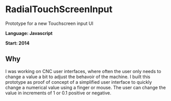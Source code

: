 # RadialTouchScreenInput
Prototype for a new Touchscreen input UI

**Language: Javascript**

**Start: 2014**

## Why
I was working on CNC user interfaces, where often the user only needs to change a value a bit to adjust the behavoir of the machine. I built this prototype as proof of concept of a simplified user interface to quickly change a numerical value using a finger or mouse. The user can change the value in increments of 1 or 0.1  positive or negative.
